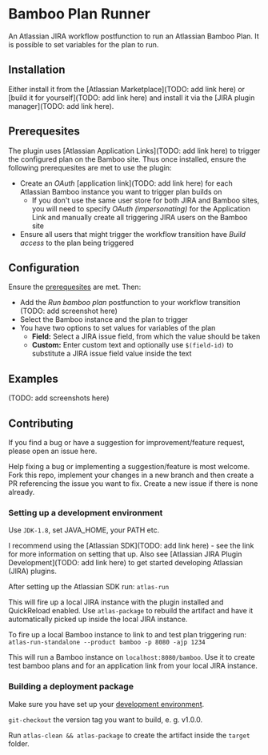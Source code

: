 # Bamboo Plan Runner

An Atlassian JIRA workflow postfunction to run an Atlassian Bamboo Plan. It is possible to set variables for the plan to run.

## Installation

Either install it from the [Atlassian Marketplace](TODO: add link here) or [build it for yourself](TODO: add link here) and install it via the [JIRA plugin manager](TODO: add link here).

## Prerequesites

The plugin uses [Atlassian Application Links](TODO: add link here) to trigger the configured plan on the Bamboo site. Thus once installed, ensure the following prerequesites are met to use the plugin:

- Create an _OAuth_ [application link](TODO: add link here) for each Atlassian Bamboo instance you want to trigger plan builds on
  - If you don't use the same user store for both JIRA and Bamboo sites, you will need to specify _OAuth (impersonating)_ for the Application Link and manually create all triggering JIRA users on the Bamboo site
- Ensure all users that might trigger the workflow transition have _Build access_ to the plan being triggered

## Configuration

Ensure the [prerequesites](#prerequesites) are met. Then:

- Add the _Run bamboo plan_ postfunction to your workflow transition (TODO: add screenshot here)
- Select the Bamboo instance and the plan to trigger
- You have two options to set values for variables of the plan
  - **Field:** Select a JIRA issue field, from which the value should be taken
  - **Custom:** Enter custom text and optionally use `$(field-id)` to substitute a JIRA issue field value inside the text

## Examples

(TODO: add screenshots here)

## Contributing

If you find a bug or have a suggestion for improvement/feature request, please open an issue here.

Help fixing a bug or implementing a suggestion/feature is most welcome. Fork this repo, implement your changes in a new branch and then create a PR referencing the issue you want to fix. Create a new issue if there is none already.

### Setting up a development environment

Use `JDK-1.8`, set JAVA_HOME, your PATH etc.

I recommend using the [Atlassian SDK](TODO: add link here) - see the link for more information on setting that up. Also see [Atlassian JIRA Plugin Development](TODO: add link here) to get started developing Atlassian (JIRA) plugins.

After setting up the Atlassian SDK run: `atlas-run`

This will fire up a local JIRA instance with the plugin installed and QuickReload enabled. Use `atlas-package` to rebuild the artifact and have it automatically picked up inside the local JIRA instance.

To fire up a local Bamboo instance to link to and test plan triggering run: `atlas-run-standalone --product bamboo -p 8080 -ajp 1234`

This will run a Bamboo instance on `localhost:8080/bamboo`. Use it to create test bamboo plans and for an application link from your local JIRA instance.

### Building a deployment package

Make sure you have set up your [development environment](#setting-up-a-development-environment).

`git-checkout` the version tag you want to build, e. g. v1.0.0.

Run `atlas-clean && atlas-package` to create the artifact inside the `target` folder.
